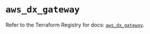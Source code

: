 # `aws_dx_gateway`

Refer to the Terraform Registry for docs: [`aws_dx_gateway`](https://registry.terraform.io/providers/hashicorp/aws/6.3.0/docs/resources/dx_gateway).
